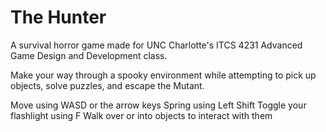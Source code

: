 # The Hunter

A survival horror game made for UNC Charlotte's ITCS 4231 Advanced Game Design and Development class. 
 
Make your way through a spooky environment while attempting to pick up objects, solve puzzles, and escape the Mutant.

Move using WASD or the arrow keys
Spring using Left Shift
Toggle your flashlight using F
Walk over or into objects to interact with them
